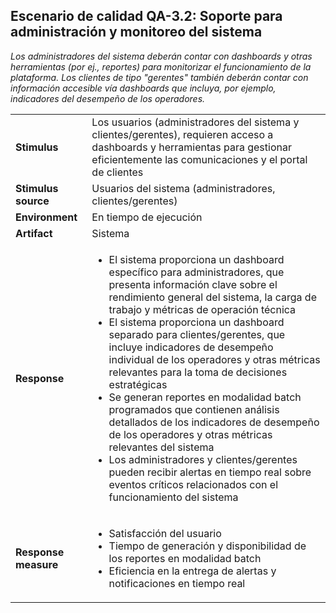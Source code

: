 ## Escenario de calidad QA-3.2: Soporte para administración y monitoreo del sistema

_Los administradores del sistema deberán contar con dashboards y otras herramientas (por ej., reportes) para monitorizar el funcionamiento de la plataforma. Los clientes de tipo "gerentes" también deberán contar con información accesible vía dashboards que incluya, por ejemplo, indicadores del desempeño de los operadores._

<table>
  <tr>
    <td><b>Stimulus</b></td>
    <td>Los usuarios (administradores del sistema y clientes/gerentes), requieren acceso a dashboards y herramientas para gestionar eficientemente las comunicaciones y el portal de clientes</td>
  </tr>
  <tr>
    <td><b>Stimulus source</b></td>
    <td>Usuarios del sistema (administradores, clientes/gerentes)</td>
  </tr>
  <tr>
    <td><b>Environment</b></td>
    <td>En tiempo de ejecución</td>
  </tr>
  <tr>
    <td><b>Artifact</b></td>
    <td>Sistema</td>
  </tr>
  <tr>
    <td><b>Response</b></td>
    <td>
    <ul>
      <li>El sistema proporciona un dashboard específico para administradores, que presenta información clave sobre el rendimiento general del sistema, la carga de trabajo y métricas de operación técnica</li>
      <li>El sistema proporciona un dashboard separado para clientes/gerentes, que incluye indicadores de desempeño individual de los operadores y otras métricas relevantes para la toma de decisiones estratégicas</li>
      <li>Se generan reportes en modalidad batch programados que contienen análisis detallados de los indicadores de desempeño de los operadores y otras métricas relevantes del sistema</li>
      <li>Los administradores y clientes/gerentes pueden recibir alertas en tiempo real sobre eventos críticos relacionados con el funcionamiento del sistema</li>
    </ul>
    </td>
  </tr>
  <tr>
    <td><b>Response measure</b></td>
    <td>
    <ul>
      <li>Satisfacción del usuario</li>
      <li>Tiempo de generación y disponibilidad de los reportes en modalidad batch</li>
      <li>Eficiencia en la entrega de alertas y notificaciones en tiempo real</li>
    </ul>
    </td>
  </tr>
</table>

